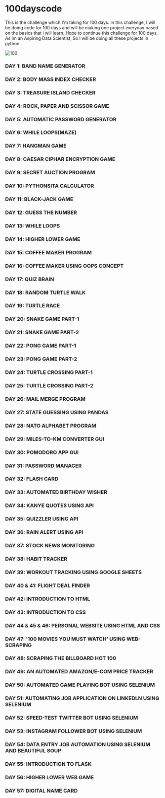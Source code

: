# 100dayscode
This is the challenge which I'm taking for 100 days.
In this challenge, I will be doing code for 100 days and will be making one project everyday based on the basics that i will learn.
Hope to continue this challenge for 100 days.
As Im an Aspiring Data Scientist, So I will be doing all these projects in python.

![100](https://user-images.githubusercontent.com/65107802/118361595-c8ece180-b5a9-11eb-9662-06e926fd9484.jpg)

### DAY 1: BAND NAME GENERATOR
### DAY 2: BODY MASS INDEX CHECKER
### DAY 3: TREASURE ISLAND CHECKER
### DAY 4: ROCK, PAPER AND SCISSOR GAME
### DAY 5: AUTOMATIC PASSWORD GENERATOR
### DAY 6: WHILE LOOPS(MAZE)
### DAY 7: HANGMAN GAME
### DAY 8: CAESAR CIPHAR ENCRYPTION GAME
### DAY 9: SECRET AUCTION PROGRAM
### DAY 10: PYTHONSITA CALCULATOR
### DAY 11: BLACK-JACK GAME
### DAY 12: GUESS THE NUMBER
### DAY 13: WHILE LOOPS 
### DAY 14: HIGHER LOWER GAME
### DAY 15: COFFEE MAKER PROGRAM
### DAY 16: COFFEE MAKER USING OOPS CONCEPT
### DAY 17: QUIZ BRAIN  
### DAY 18: RANDOM TURTLE WALK
### DAY 19: TURTLE RACE 
### DAY 20: SNAKE GAME PART-1
### DAY 21: SNAKE GAME PART-2
### DAY 22: PONG GAME PART-1
### DAY 23: PONG GAME PART-2
### DAY 24: TURTLE CROSSING PART-1
### DAY 25: TURTLE CROSSING PART-2
### DAY 26: MAIL MERGE PROGRAM
### DAY 27: STATE GUESSING USING PANDAS
### DAY 28: NATO ALPHABET PROGRAM
### DAY 29: MILES-TO-KM CONVERTER GUI
### DAY 30: POMODORO APP GUI
### DAY 31: PASSWORD MANAGER 
### DAY 32: FLASH CARD 
### DAY 33: AUTOMATED BIRTHDAY WISHER
### DAY 34: KANYE QUOTES USING API
### DAY 35: QUIZZLER USING API
### DAY 36: RAIN ALERT USING API
### DAY 37: STOCK NEWS MONITORING
### DAY 38: HABIT TRACKER
### DAY 39: WORKOUT TRACKING USING GOOGLE SHEETS
### DAY 40 & 41: FLIGHT DEAL FINDER
### DAY 42: INTRODUCTION TO HTML
### DAY 43: INTRODUCTION TO CSS
### DAY 44 & 45 & 46: PERSONAL WEBSITE USING HTML AND CSS
### DAY 47: '100 MOVIES YOU MUST WATCH' USING WEB-SCRAPING
### DAY 48: SCRAPING THE BILLBOARD HOT 100
### DAY 49: AN AUTOMATED AMAZON/E-COM PRICE TRACKER
### DAY 50: AUTOMATED GAME PLAYING BOT USING SELENIUM
### DAY 51: AUTOMATING JOB APPLICATION ON LINKEDLN USING SELENIUM
### DAY 52: SPEED-TEST TWITTER BOT USING SELENIUM
### DAY 53: INSTAGRAM FOLLOWER BOT USING SELENIUM
### DAY 54: DATA ENTRY JOB AUTOMATION USING SELENIUM AND BEAUTIFUL SOUP
### DAY 55: INTRODUCTION TO FLASK
### DAY 56: HIGHER LOWER WEB GAME
### DAY 57: DIGITAL NAME CARD


